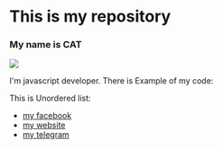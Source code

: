 <h1>This is my repository</h1>

<h3>My name is CAT</h3>
<img src="https://img.freepik.com/free-photo/close-up-kitten-standing-sofa_23-2150782347.jpg?semt=ais_hybrid">

<p>I'm javascript developer. There is Example of my code:</p>

<p>This is Unordered list:</p>
<ul>
  <li><a href="https://google.com">my facebook</a></li>
  <li><a href="https://google.com">my website</a></li>
  <li><a href="https://google.com">my telegram</a></li>
</ul>
